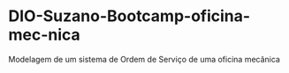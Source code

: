 # DIO-Suzano-Bootcamp-oficina-mec-nica
Modelagem de um sistema de Ordem de Serviço de uma oficina mecânica
